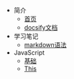 ﻿* 简介
    * [首页](README.md)
	* [docsify文档](https://docsify.js.org/#/zh-cn/)
* 学习笔记
    * [markdown语法](/course/markdown语法.md)
* JavaScript
    * [基础](/javascript/base.md)
    * [This](/javascript/this.md)

